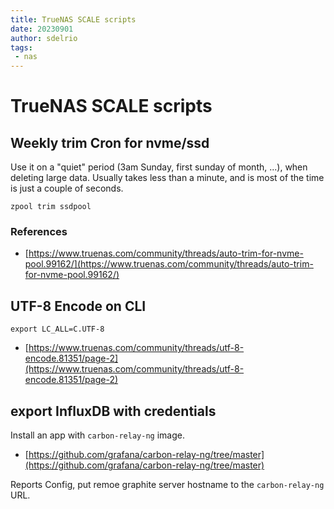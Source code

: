 ```yaml
---
title: TrueNAS SCALE scripts
date: 20230901
author: sdelrio
tags:
 - nas
---
```


# TrueNAS SCALE scripts

## Weekly trim Cron for nvme/ssd

Use it on a "quiet" period (3am Sunday, first sunday of month, ...), when deleting large data. Usually takes less than a minute, and is most of the time is just a couple of seconds.

```
zpool trim ssdpool
```

### References

* [https://www.truenas.com/community/threads/auto-trim-for-nvme-pool.99162/](https://www.truenas.com/community/threads/auto-trim-for-nvme-pool.99162/)

## UTF-8 Encode on CLI

```
export LC_ALL=C.UTF-8
```

* [https://www.truenas.com/community/threads/utf-8-encode.81351/page-2](https://www.truenas.com/community/threads/utf-8-encode.81351/page-2)


## export InfluxDB with credentials

Install an app with `carbon-relay-ng` image.

* [https://github.com/grafana/carbon-relay-ng/tree/master](https://github.com/grafana/carbon-relay-ng/tree/master)

Reports Config, put remoe graphite server hostname to the `carbon-relay-ng` URL.

